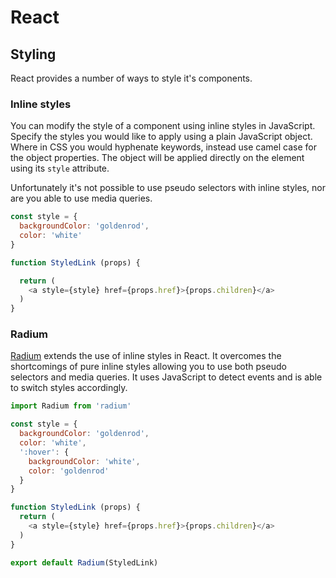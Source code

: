 # React

## Styling

React provides a number of ways to style it's components.

### Inline styles

You can modify the style of a component using inline styles in JavaScript. Specify the styles you would like to apply using a plain JavaScript object. Where in CSS you would hyphenate keywords, instead use camel case for the object properties. The object will be applied directly on the element using its `style` attribute.

Unfortunately it's not possible to use pseudo selectors with inline styles, nor are you able to use media queries.

```javascript
const style = {
  backgroundColor: 'goldenrod',
  color: 'white'
}

function StyledLink (props) {

  return (
    <a style={style} href={props.href}>{props.children}</a>
  )
}
```

### Radium

[Radium](https://github.com/FormidableLabs/radium) extends the use of inline styles in React. It overcomes the shortcomings of pure inline styles allowing you to use both pseudo selectors and media queries. It uses JavaScript to detect events and is able to switch styles accordingly.

```javascript
import Radium from 'radium'

const style = {
  backgroundColor: 'goldenrod',
  color: 'white',
  ':hover': {
    backgroundColor: 'white',
    color: 'goldenrod'
  }
}

function StyledLink (props) {
  return (
    <a style={style} href={props.href}>{props.children}</a>
  )
}

export default Radium(StyledLink)
```
